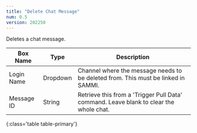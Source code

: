 ```yaml
---
title: "Delete Chat Message"
num: 0.5
version: 202250
---
```


Deletes a chat message.

| Box Name | Type | Description | 
|-------|--------|--------
|Login Name | Dropdown |Channel where the message needs to be deleted from. This must be linked in SAMMI.
|Message ID|String|Retrieve this from a 'Trigger Pull Data' command. Leave blank to clear the whole chat.
{:class='table table-primary'}
